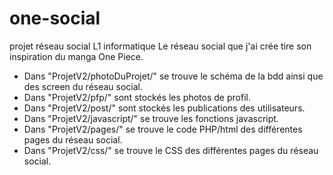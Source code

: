 # one-social
projet réseau social L1 informatique 
Le réseau social que j'ai crée tire son inspiration du manga One Piece.
- Dans "ProjetV2/photoDuProjet/" se trouve le schéma de la bdd ainsi que des
screen du réseau social.
- Dans "ProjetV2/pfp/" sont stockés les photos de profil.
- Dans "ProjetV2/post/" sont stockés les publications des utilisateurs.
- Dans "ProjetV2/javascript/" se trouve les fonctions javascript.
- Dans "ProjetV2/pages/" se trouve le code PHP/html des différentes pages du réseau social.
- Dans "ProjetV2/css/" se trouve le CSS des différentes pages du réseau social.
